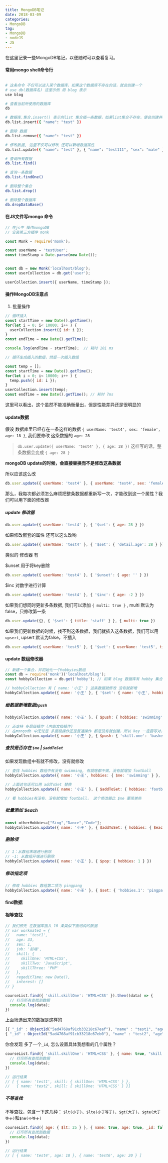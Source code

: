 ```yaml
---
title: MongoDB笔记
date: 2018-03-09
categories:
- MongoDB
tag: 
- MongoDB
- nodeJS
- JS
---
```


在这里记录一些MongoDB笔记，以便随时可以查看复习。

#### 常用mongo shell命令行

```bash

# 这条命令 不仅可以进入某个数据库，如果这个数据库不存在的话，就会创建一个
# use db(数据库名) 这里示例 用 blog 表示
use blog

# 查看当前所使用的数据库
db

# 数据库.集合.insert() 表示向list 集合插一条数据，如果list集合不存在，便会创建并插入后面的数据
db.list.insert({ "name": "test" })

# 删除 数据
db.list.remove({ "name": "test" })

# 修改数据, 这里不仅可以修改 还可以新增数据属性
db.list.update({ "name": "test" }, { "name": "test111", "sex": "male" })

# 查询所有数据
db.list.find()

# 查询一条数据
db.list.findOne()

# 删除整个集合
db.list.drop()

# 删除整个数据库
db.dropDataBase()
```
<!-- more -->

#### 在JS文件写mongo 命令

```js
// 在js中 操作mongoDB
// 安装第三方插件 monk

const Monk = require('monk');

const userName = 'testUser';
const timeStamp = Date.parse(new Date());


const db = new Monk('localhost/blog');
const userCollection = db.get('user');

userCollection.insert({ userName, timeStamp });
```

#### 操作MongoDB注意点

1. 批量操作

```js
// 循环插入
const startTime = new Date().getTime();
for(let i = 0; i< 10000; i++ ) {
  userCollection.insert({ id: i });
}
const endTime = new Date().getTime();

console.log(endTime - startTime);  // 耗时 101 ms

// 循环生成插入的数组，然后一次插入数组

const temp = [];
const startTime = new Date().getTime();
for(let i = 0; i< 10000; i++ ) {
  temp.push({ id: i });
}
userCollection.insert(temp);
const endTime = new Date().getTime(); // 耗时 7ms
```
这里可以看出，这个虽然不能准确衡量出，但是性能差异还是很明显的

#### update数据

假设 数据库里已经存在一条这样的数据 `{ userName: 'test4', sex: 'female', age: 18 }`, 我们要修改 这条数据的 `age: 28`
> `db.user.update({ userName: 'test4' }, { age: 28 })` 这样写的话，整条数据会变成 `{ age: 28 }`

**mongoDB update的时候，会直接替换而不是修改这条数据**

所以应该这么改
```js
db.user.update({ userName: 'test4' }, { userName: 'test4', sex: 'female', age: 28 })
```
那么，我每次都必须怎么麻烦把整条数据都重新写一次，才能改到这一个属性？我们可以用下面的修改器

##### update 修改器
```js
db.user.update({ userName: 'test4' }, { '$set': { age: 28 } })
```


如果修改嵌套的属性 还可以这么改哟
```js
db.user.update({ userName: 'test4' }, { '$set': { 'detail.age': 28 } })
```

类似的 修改器 有

$unset 用于将key删除
```js
db.user.update({ userName: 'test4' }, { '$unset': { age: '' } })
```

$inc 对数字进行计算
```js
db.user.update({ userName: 'test4' }, { '$inc': { age: -2 } })
```

如果我们想同时更新多条数据, 我们可以添加 `{ multi: true }` , multi 默认为false，只修改第一条
```js
db.user.update({}, { '$set': { title: 'staff' } }, { multi: true }) 
```

如果我们更新数据的时候，找不到这条数据，我们就插入这条数据，我们可以用 `upsert`, upsert 默认为false，不插入
```js
db.user.update({ userName: 'test5' }, { '$set': { userName: 'test5', title: 'staff' } }, { upsert: true })
```

#### update 数组修改器

```js
// 新建一个集合，并初始化一个hobbyies数组
const db = require('monk')('localhost/blog');
const hobbyCollection = db.get('hobby'); // 如果 blog 数据库有 hobby 集合则取，没有则新建

// hobbyCollection 有 { name: '小王' } 这条数据就修改 没有就新增
hobbyCollection.update({ name: '小王' }, { '$set': { name: '小王', hobbies: [] } }, { upsert: true });
```

##### 给数据新增数据`$push`
```js
hobbyCollection.update({ name: '小王' }, { $push: { hobbies: 'swimming' } });

// 还支持 多层级操作 (内嵌文档操作)
// 在mongodb 中无论是 多层级操作还是普通操作 都是没有就创建，所以 key 一定要写对，否则就会创建一个错误的 集合/文档/数据
hobbyCollection.update({ name: '小王' }, { $push: { 'skill.one': 'basketball' } })
```

##### 查找是否存在 `$ne` | `$addToSet`

如果发现数组中有就不修改，没有就修改
```js
// 查找 hobbies 数组中有没有 swimming, 有就啥都不做，没有就增加 football
hobbyCollection.update({ name: '小王', hobbies: { $ne: 'swimming' } }, { $push: { hobbies: 'football' } })

// 上面这句话可以用 addToSet 替换
hobbyCollection.update({ name: '小王' }, { $addToSet: { hobbies: 'football' } })

// 看 hobbies有没有，没有就增加 football， 这个修改器比 $ne 要简单些
```

##### 批量添加`$each

```js
const otherHobbies=["Sing","Dance","Code"];
hobbyCollection.update({ name: '小王' }, { $addToSet: { hobbies: { $each: otherHobbies } } })
```

##### 删除项

```js
// 1：从数组末端进行删除
// -1: 从数组开端进行删除
hobbyCollection.update({ name: '小王' }, { $pop: { hobbies: 1 } })
```

##### 修改指定项

```js
// 修改 hobbies 数组第二项为 pingpang
hobbyCollection.update({ name: '小王' }, { $set: { 'hobbies.1': 'pingpang' } })
```

#### find数据

#### 相等查找

```js
// 我们预先 在数据库插入 10 条类似下面结构的数据
// var workmate1 = {
//   name: 'test1',
//   age: 33,
//   sex: 1,
//   job: '前端',
//   skill: {
//     skillOne: 'HTML+CSS',
//     skillTwo: 'JavaScript',
//     skillThree: 'PHP'
//   },
//   regeditTime: new Date(),
//   interest: []
// }

courseList.find({ 'skill.skillOne': 'HTML+CSS' }).then((data) => {
  // 打印所有查找到数据
  console.log(data);
})
```

上面筛选出来的数据是这样的
```js
[{ "_id" : ObjectId("5ad4768af91cb33218c67eaf"), "name" : "test1", "age" : 33, "sex" : 1, "job" : "前端", "skill" : { "skillOne" : "HTML+CSS", "skillTwo" : "JavaScript", "skillThree" : "PHP" }, "regeditTime" : ISODate("2018-04-16T10:10:18.101Z"), "interest" : [ ] },
{ "_id" : ObjectId("5ad4768af91cb33218c67eb0"), "name" : "test2", "age" : 31, "sex" : 1, "job" : "JAVA后端", "skill" : { "skillOne" : "HTML+CSS", "skillTwo" : "J2EE", "skillThree" : "PPT" }, "regeditTime" : ISODate("2018-04-16T10:10:18.101Z"), "interest" : [ ] }]
```

你会发现 多了一个`_id`, 怎么设置具体我想看的几个属性？

```js
courseList.find({ 'skill.skillOne': 'HTML+CSS' }, { name: true, "skill.skillOne":true, _id: false }).then((data) => {
  // 打印所有查找到数据
  console.log(data);
})

// 运行结果
// [ { name: 'test1', skill: { skillOne: 'HTML+CSS' } },
//   { name: 'test2', skill: { skillOne: 'HTML+CSS' } }]
```

##### 不等查找

不等查找，包含一下这几种： `$lt(小于)`、`$lte(小于等于)`、`$gt(大于)`、`$gte(大于等于)`和`$ne(不等于)`

```js
courseList.find({ age: { $lt: 25 } }, { name: true, age: true, _id: false }).then((data) => {
  // 打印所有查找到数据
  console.log(data);
})

// 运行结果
// [ { name: 'test4', age: 18 }, { name: 'test6', age: 20 } ]
```